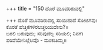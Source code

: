 +++
title = "150 ದೊರೆ ಮೂವರಿರುವಲ್ಲಿ"

+++
ದೊರೆ ಮೂವರಿರುವಲ್ಲಿ ಸರಿಯಿಹುದೆ ಸೋಜಿಗವು।  
ಕೊರತೆ ಹೆಚ್ಚಿಕೆಗಳಿರಲಚ್ಚರಿಯದೇನು?॥  
ಬರಲಿ ಬರುವುದು; ಸರಿವುದೆಲ್ಲ ಸರಿಯಲಿ; ನಿನಗೆ।  
ಪರಿವೆಯೇನಿಲ್ಲೆಲವೊ - ಮಂಕುತಿಮ್ಮ॥  
